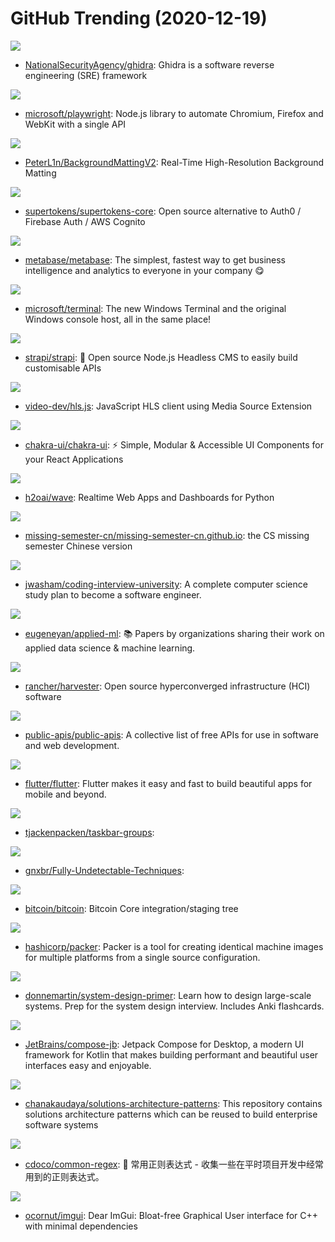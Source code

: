 # GitHub Trending (2020-12-19)

![](https://img.shields.io/badge/Java-New%2075-green?style=flat-square&logo=appveyor)
- [NationalSecurityAgency/ghidra](https://github.com/NationalSecurityAgency/ghidra): Ghidra is a software reverse engineering (SRE) framework

![](https://img.shields.io/badge/TypeScript-New%20156-green?style=flat-square&logo=appveyor)
- [microsoft/playwright](https://github.com/microsoft/playwright): Node.js library to automate Chromium, Firefox and WebKit with a single API

![](https://img.shields.io/badge/Python-New%20543-green?style=flat-square&logo=appveyor)
- [PeterL1n/BackgroundMattingV2](https://github.com/PeterL1n/BackgroundMattingV2): Real-Time High-Resolution Background Matting

![](https://img.shields.io/badge/Java-New%20329-green?style=flat-square&logo=appveyor)
- [supertokens/supertokens-core](https://github.com/supertokens/supertokens-core): Open source alternative to Auth0 / Firebase Auth / AWS Cognito

![](https://img.shields.io/badge/Clojure-New%2013-green?style=flat-square&logo=appveyor)
- [metabase/metabase](https://github.com/metabase/metabase): The simplest, fastest way to get business intelligence and analytics to everyone in your company 😋

![](https://img.shields.io/badge/C%2B%2B-New%2043-green?style=flat-square&logo=appveyor)
- [microsoft/terminal](https://github.com/microsoft/terminal): The new Windows Terminal and the original Windows console host, all in the same place!

![](https://img.shields.io/badge/JavaScript-New%2082-green?style=flat-square&logo=appveyor)
- [strapi/strapi](https://github.com/strapi/strapi): 🚀 Open source Node.js Headless CMS to easily build customisable APIs

![](https://img.shields.io/badge/JavaScript-New%204-green?style=flat-square&logo=appveyor)
- [video-dev/hls.js](https://github.com/video-dev/hls.js): JavaScript HLS client using Media Source Extension

![](https://img.shields.io/badge/TypeScript-New%2042-green?style=flat-square&logo=appveyor)
- [chakra-ui/chakra-ui](https://github.com/chakra-ui/chakra-ui): ⚡️ Simple, Modular & Accessible UI Components for your React Applications

![](https://img.shields.io/badge/Python-New%20370-green?style=flat-square&logo=appveyor)
- [h2oai/wave](https://github.com/h2oai/wave): Realtime Web Apps and Dashboards for Python

![](https://img.shields.io/badge/CSS-New%20514-green?style=flat-square&logo=appveyor)
- [missing-semester-cn/missing-semester-cn.github.io](https://github.com/missing-semester-cn/missing-semester-cn.github.io): the CS missing semester Chinese version

![](https://img.shields.io/badge/none-New%20937-green?style=flat-square&logo=appveyor)
- [jwasham/coding-interview-university](https://github.com/jwasham/coding-interview-university): A complete computer science study plan to become a software engineer.

![](https://img.shields.io/badge/none-New%2030-green?style=flat-square&logo=appveyor)
- [eugeneyan/applied-ml](https://github.com/eugeneyan/applied-ml): 📚 Papers by organizations sharing their work on applied data science & machine learning.

![](https://img.shields.io/badge/Go-New%2087-green?style=flat-square&logo=appveyor)
- [rancher/harvester](https://github.com/rancher/harvester): Open source hyperconverged infrastructure (HCI) software

![](https://img.shields.io/badge/Python-New%20342-green?style=flat-square&logo=appveyor)
- [public-apis/public-apis](https://github.com/public-apis/public-apis): A collective list of free APIs for use in software and web development.

![](https://img.shields.io/badge/Dart-New%2061-green?style=flat-square&logo=appveyor)
- [flutter/flutter](https://github.com/flutter/flutter): Flutter makes it easy and fast to build beautiful apps for mobile and beyond.

![](https://img.shields.io/badge/C%23-New%2067-green?style=flat-square&logo=appveyor)
- [tjackenpacken/taskbar-groups](https://github.com/tjackenpacken/taskbar-groups): 

![](https://img.shields.io/badge/C-New%2031-green?style=flat-square&logo=appveyor)
- [gnxbr/Fully-Undetectable-Techniques](https://github.com/gnxbr/Fully-Undetectable-Techniques): 

![](https://img.shields.io/badge/C%2B%2B-New%2042-green?style=flat-square&logo=appveyor)
- [bitcoin/bitcoin](https://github.com/bitcoin/bitcoin): Bitcoin Core integration/staging tree

![](https://img.shields.io/badge/Go-New%20225-green?style=flat-square&logo=appveyor)
- [hashicorp/packer](https://github.com/hashicorp/packer): Packer is a tool for creating identical machine images for multiple platforms from a single source configuration.

![](https://img.shields.io/badge/Python-New%20290-green?style=flat-square&logo=appveyor)
- [donnemartin/system-design-primer](https://github.com/donnemartin/system-design-primer): Learn how to design large-scale systems. Prep for the system design interview. Includes Anki flashcards.

![](https://img.shields.io/badge/Kotlin-New%2032-green?style=flat-square&logo=appveyor)
- [JetBrains/compose-jb](https://github.com/JetBrains/compose-jb): Jetpack Compose for Desktop, a modern UI framework for Kotlin that makes building performant and beautiful user interfaces easy and enjoyable.

![](https://img.shields.io/badge/none-New%20285-green?style=flat-square&logo=appveyor)
- [chanakaudaya/solutions-architecture-patterns](https://github.com/chanakaudaya/solutions-architecture-patterns): This repository contains solutions architecture patterns which can be reused to build enterprise software systems

![](https://img.shields.io/badge/none-New%20292-green?style=flat-square&logo=appveyor)
- [cdoco/common-regex](https://github.com/cdoco/common-regex): 🎃 常用正则表达式 - 收集一些在平时项目开发中经常用到的正则表达式。

![](https://img.shields.io/badge/C%2B%2B-New%2018-green?style=flat-square&logo=appveyor)
- [ocornut/imgui](https://github.com/ocornut/imgui): Dear ImGui: Bloat-free Graphical User interface for C++ with minimal dependencies


